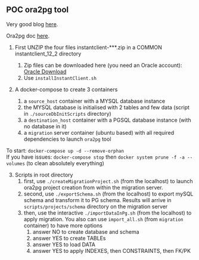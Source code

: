## POC ora2pg tool

Very good blog [here](https://blog.capdata.fr/index.php/la-migration-oracle-vers-postgresql-avec-ora2pg/).

Ora2pg doc [here](https://ora2pg.darold.net/documentation.html).

1. First UNZIP the four files instantclient-***.zip in a COMMON instantclient_12_2 directory 
   1. Zip files can be downloaded here (you need an Oracle account): [Oracle Download](https://www.oracle.com/fr/database/technologies/instant-client/linux-x86-64-downloads.html)
   2. Use ``installInstantClient.sh``

2. A docker-compose to create 3 containers
   1. a ``source_host`` container with a MYSQL database instance
   2. the MYSQL database is initialised with 2 tables and few data (script in ``./sourceDbInitScripts`` directory)
   3. a ``destination_host`` container with a PGSQL database instance (with no database in it)
   4. a ``migration`` server container (ubuntu based) with all required dependencies to launch ``ora2pg`` tool

To start: ``docker-compose up -d --remove-orphan``  
If you have issues: ``docker-compose stop`` then ``docker system prune -f -a --volumes`` (to clean absolutely everything)


3. Scripts in root directory
   1. first, use ``./createMigrationProject.sh`` (from the localhost) to launch ora2pg project creation from within the migration server.
   2. second, use ``./exportSchema.sh`` (from the localhost) to export mySQL schema and transform it to PG schema. Results will arrive in ``scripts/projects/schema`` directory on the migration server
   3. then, use the interactive ``./importDataInPg.sh`` (from the localhost) to apply migration. You also can use `import_all.sh` (from `migration` container) to have more options 
      1. answer NO to create database and schema
      2. answer YES to create TABLEs
      3. answer YES to load DATA
      4. answer YES to apply INDEXES, then CONSTRAINTS, then FK/PK

